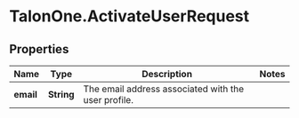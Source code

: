 # TalonOne.ActivateUserRequest

## Properties

Name | Type | Description | Notes
------------ | ------------- | ------------- | -------------
**email** | **String** | The email address associated with the user profile. | 


